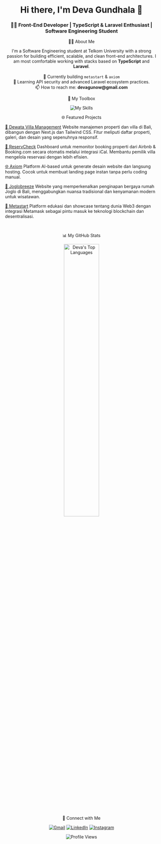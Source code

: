 <div align="center">
<h1 align="center">Hi there, I'm Deva Gundhala 👋</h1>
<h3 align="center">🧑‍💻 Front-End Developer | TypeScript & Laravel Enthusiast | Software Engineering Student</h3>
</div>

<p align="center">👨‍💻 About Me</p>
<p align="center">
I'm a Software Engineering student at Telkom University with a strong passion for building efficient, scalable, and clean front-end architectures. I am most comfortable working with stacks based on <strong>TypeScript</strong> and <strong>Laravel</strong>.
<br><br>
🔭 Currently building <code>metastart</code> & <code>axiom</code>
<br>
🌱 Learning API security and advanced Laravel ecosystem practices.
<br>
📫 How to reach me: <strong>devagunow@gmail.com</strong>
</p>

<p align="center">🚀 My Toolbox</p>
<p align="center">
<img src="https://skillicons.dev/icons?i=ts,js,react,nextjs,tailwind,html,css,php,laravel,nodejs,git,github,vscode" alt="My Skills" />
</p>

<p align="center">🌐 Featured Projects</p>
<a href="https://dewataweb.vercel.app/">🏡 Dewata Villa Management</a>
Website manajemen properti dan villa di Bali, dibangun dengan Next.js dan Tailwind CSS. Fitur meliputi daftar properti, galeri, dan desain yang sepenuhnya responsif.

<a href="https://reservcheck.vercel.app/">📅 ReservCheck</a>
Dashboard untuk memonitor booking properti dari Airbnb & Booking.com secara otomatis melalui integrasi iCal. Membantu pemilik villa mengelola reservasi dengan lebih efisien.

<a href="https://axiom-build.vercel.app/">🌐 Axiom</a>
Platform AI-based untuk generate desain website dan langsung hosting. Cocok untuk membuat landing page instan tanpa perlu coding manual.

<a href="https://joglobreeze.vercel.app/">🏡 Joglobreeze</a>
Website yang memperkenalkan penginapan bergaya rumah Joglo di Bali, menggabungkan nuansa tradisional dan kenyamanan modern untuk wisatawan.

<a href="https://metastarted.vercel.app/">🦊 Metastart</a>
Platform edukasi dan showcase tentang dunia Web3 dengan integrasi Metamask sebagai pintu masuk ke teknologi blockchain dan desentralisasi.

<br>

<p align="center">📊 My GitHub Stats</p>
<p align="center">
<img src="https://github-readme-stats.vercel.app/api/top-langs/?username=theepar&layout=compact&theme=tokyonight&langs_count=8" alt="Deva's Top Languages" width="48%"/>
</p>

<p align="center">📌 Connect with Me</p>
<p align="center">
<a href="mailto:devagunow@gmail.com"><img src="https://img.shields.io/badge/Gmail-D14836?style=for-the-badge&logo=gmail&logoColor=white" alt="Gmail"/></a>
<a href="https://linkedin.com/in/devagundhala181"><img src="https://img.shields.io/badge/LinkedIn-blue?style=for-the-badge&logo=linkedin&logoColor=white" alt="LinkedIn"/></a>
<a href="https://instagram.com/sythepar"><img src="https://img.shields.io/badge/Instagram-purple?style=for-the-badge&logo=instagram&logoColor=white" alt="Instagram"/></a>
</p>

<p align="center">
<img src="https://komarev.com/ghpvc/?username=theepar&label=Profile+views&color=blueviolet&style=flat" alt="Profile Views"/>
</p>

